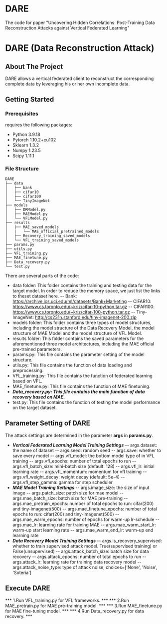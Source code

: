 # DARE
The code for  paper "Uncovering Hidden Correlations: Post-Training  Data Reconstruction Attacks against Vertical  Federated Learning"
# DARE (Data Reconstruction Attack)
## About The Project
DARE allows a vertical federated client to reconstruct the corresponding complete data by leveraging his or her own incomplete data.

## Getting Started
### Prerequisites
 requires the following packages: 
- Python 3.9.18
- Pytorch 1.10.2+cu102
- Sklearn 1.3.2
- Numpy 1.23.5
- Scipy 1.11.1


### File Structure 
```
DARE
├── data
│   ├── bank
│   ├── cifar10
│   ├── cifar100
│   └── TinyImageNet
├── models
│   ├── DRModel.py
│   ├── MAEModel.py
│   └── VFLModel.py
├── results
│   ├── MAE_saved_models
│   |   └── MAE_official_pretrained_models
│   ├── Recovery_training_saved_models
│   └── VFL_training_saved_models
├── params.py
├── utils.py
├── VFL_training.py
├── MAE_finetune.py
├── Data_recovery.py
└── test.py
```
There are several parts of the code:
- data folder: This folder contains the training and testing data for the target model.  In order to reduce the memory space, we just list the  links to theset dataset here. 
   -- Bank: https://archive.ics.uci.edu/ml/datasets/Bank+Marketing
   -- CIFAR10: https://www.cs.toronto.edu/~kriz/cifar-10-python.tar.gz
   -- CIFAR100: https://www.cs.toronto.edu/~kriz/cifar-100-python.tar.gz
   -- Tiny-ImageNet: http://cs231n.stanford.edu/tiny-imagenet-200.zip
- models folder: This folder contains three types of model structures, including the model structure of the Data Recovery Model, the model structure of MAE Model and the model structure of VFL Model.
- results folder: This folder contains the saved parameters for the aforementioned three model architectures, including the MAE official pre-trained parameters.
- params.py: This file contains the parameter setting of the model structure.
- utils.py: This file contains the function of data loading and preprocessing.
- VFL_training.py: This file contains the function of federated learning based on VFL.
- MAE_finetune.py: This file contains the function of MAE finetuning.
- ***Data_recovery.py: This file contains the main function of data recovery based on MAE.***
- test.py: This file contains the function of testing the model performance on the target dataset.

## Parameter Setting of DARE
The attack settings are determined in the parameter **args** in **params.py**. 
- ***Vertical Federated Learning Model Training Settings***
-- args.dataset: the name of dataset
-- args.seed: random seed
-- args.save: whether to save every model
-- args.vfl_model: the bottom model type of in VFL training
-- args.vfl_epochs: number of total epochs to run
-- args.vfl_batch_size: mini-batch size (default: 128)
-- args.vfl_lr: initial learning rate
-- args.vfl_momentum: momentum for vfl training
-- args.vfl_weight_decay: weight decay (default: 5e-4)
-- args.vfl_step_gamma: gamma for step scheduler
- ***MAE Model Training Settings***
-- args.image_size: the size of input image
-- args.patch_size: patch size for mae model
-- args.mae_batch_size: batch size for MAE pre-training
-- args.mae_pretrain_epochs: number of total epochs to run: cifar(200) and tiny-imagenet(500)
-- args.mae_finetune_epochs: number of total epochs to run: cifar(200) and tiny-imagenet(500)
-- args.mae_warm_epochs: number of epochs for warm-up lr-schedule
-- args.mae_lr: learning rate for training MAE
-- args.mae_warm_start_lr: warm-up start learning rate
-- args.mae_warm_end_lr: warm-up end learning rate
- ***Data Recovery Model Training Settings***
-- args.is_recovery_supervised: whether to train supervised attack model. True(supervised training) or False(unsupervised)
-- args.attack_batch_size: batch size for data recovery
-- args.attack_epochs: number of total epochs to run
-- args.attack_lr: learning rate for training data recovery model
-- args.attack_noise_type: type of attack noise, choices=['None', 'Noise', 'Soteria']



## Execute DARE
*** 1.Run VFL_training.py for VFL frameworks.  ***
*** 2.Run MAE_pretrain.py for MAE pre-training model.  ***
*** 3.Run MAE_finetune.py for MAE fine-tuning model.  ***
*** 4.Run Data_recovery.py for data recovery.  ***





